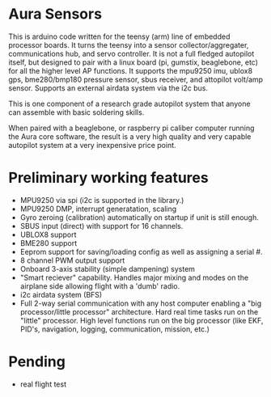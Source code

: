 # Aura Sensors

This is arduino code written for the teensy (arm) line of embedded
processor boards.  It turns the teensy into a sensor
collector/aggregater, communications hub, and servo controller.  It is
not a full fledged autopilot itself, but designed to pair with a linux
board (pi, gumstix, beaglebone, etc) for all the higher level AP
functions.  It supports the mpu9250 imu, ublox8 gps, bme280/bmp180
pressure sensor, sbus receiver, and attopilot volt/amp sensor.
Supports an external airdata system via the i2c bus.

This is one component of a research grade autopilot system that anyone
can assemble with basic soldering skills.

When paired with a beaglebone, or raspberry pi caliber computer
running the Aura core software, the result is a very high quality and
very capable autopilot system at a very inexpensive price point.

# Preliminary working features

* MPU9250 via spi (i2c is supported in the library.)
* MPU9250 DMP, interrupt generatation, scaling
* Gyro zeroing (calibration) automatically on startup if unit is still enough.
* SBUS input (direct) with support for 16 channels.
* UBLOX8 support
* BME280 support
* Eeprom support for saving/loading config as well as assigning a serial #.
* 8 channel PWM output support
* Onboard 3-axis stability (simple dampening) system
* "Smart reciever" capability.  Handles major mixing and modes on the
  airplane side allowing flight with a 'dumb' radio.
* i2c airdata system (BFS)
* Full 2-way serial communication with any host computer enabling a 
  "big processor/little processor" architecture.  Hard real time tasks run on
  the "little" processor.  High level functions run on the big processor (like
  EKF, PID's, navigation, logging, communication, mission, etc.)

# Pending

* real flight test

  
